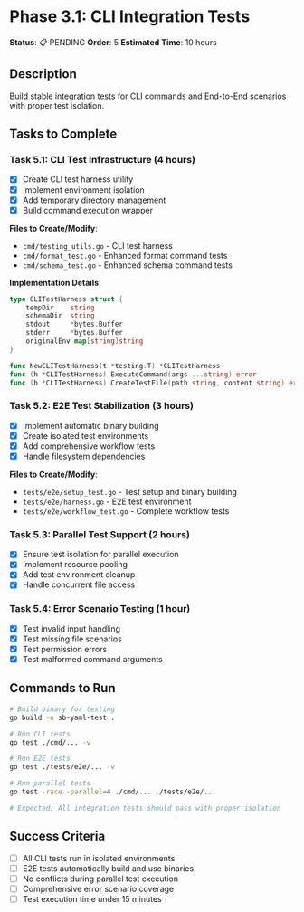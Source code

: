 # Phase 3.1: CLI Integration Tests

**Status**: 📋 PENDING
**Order**: 5
**Estimated Time**: 10 hours

## Description
Build stable integration tests for CLI commands and End-to-End scenarios with proper test isolation.

## Tasks to Complete

### Task 5.1: CLI Test Infrastructure (4 hours)
- [x] Create CLI test harness utility
- [x] Implement environment isolation
- [x] Add temporary directory management
- [x] Build command execution wrapper

**Files to Create/Modify**:
- `cmd/testing_utils.go` - CLI test harness
- `cmd/format_test.go` - Enhanced format command tests
- `cmd/schema_test.go` - Enhanced schema command tests

**Implementation Details**:
```go
type CLITestHarness struct {
    tempDir    string
    schemaDir  string
    stdout     *bytes.Buffer
    stderr     *bytes.Buffer
    originalEnv map[string]string
}

func NewCLITestHarness(t *testing.T) *CLITestHarness
func (h *CLITestHarness) ExecuteCommand(args ...string) error
func (h *CLITestHarness) CreateTestFile(path string, content string) error
```

### Task 5.2: E2E Test Stabilization (3 hours)  
- [x] Implement automatic binary building
- [x] Create isolated test environments
- [x] Add comprehensive workflow tests
- [x] Handle filesystem dependencies

**Files to Create/Modify**:
- `tests/e2e/setup_test.go` - Test setup and binary building
- `tests/e2e/harness.go` - E2E test environment
- `tests/e2e/workflow_test.go` - Complete workflow tests

### Task 5.3: Parallel Test Support (2 hours)
- [x] Ensure test isolation for parallel execution
- [x] Implement resource pooling
- [x] Add test environment cleanup
- [x] Handle concurrent file access

### Task 5.4: Error Scenario Testing (1 hour)
- [x] Test invalid input handling
- [x] Test missing file scenarios
- [x] Test permission errors
- [x] Test malformed command arguments

## Commands to Run
```bash
# Build binary for testing
go build -o sb-yaml-test .

# Run CLI tests
go test ./cmd/... -v

# Run E2E tests  
go test ./tests/e2e/... -v

# Run parallel tests
go test -race -parallel=4 ./cmd/... ./tests/e2e/...

# Expected: All integration tests should pass with proper isolation
```

## Success Criteria
- [ ] All CLI tests run in isolated environments
- [ ] E2E tests automatically build and use binaries
- [ ] No conflicts during parallel test execution
- [ ] Comprehensive error scenario coverage
- [ ] Test execution time under 15 minutes